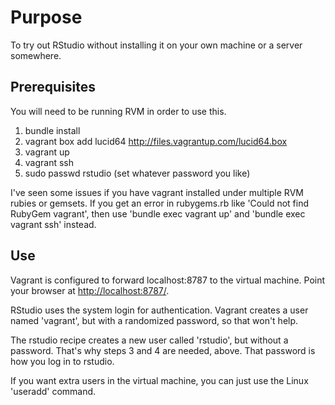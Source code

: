 Purpose
==========
To try out RStudio without installing it on your own machine or a
server somewhere.

Prerequisites
-------------
You will need to be running RVM in order to use this.

1. bundle install
1. vagrant box add lucid64 http://files.vagrantup.com/lucid64.box
1. vagrant up
1. vagrant ssh 
1. sudo passwd rstudio
(set whatever password you like)

I've seen some issues if you have vagrant installed under multiple RVM
rubies or gemsets. If you get an error in rubygems.rb like 'Could not
find RubyGem vagrant', then use 'bundle exec vagrant up' and 'bundle
exec vagrant ssh' instead.

Use
----------
Vagrant is configured to forward localhost:8787 to the virtual
machine. Point your browser at [http://localhost:8787/](http://localhost:8787).

RStudio uses the system login for authentication. Vagrant creates a
user named 'vagrant', but with a randomized password, so that won't
help. 

The rstudio recipe creates a new user called 'rstudio', but without a
password. That's why steps 3 and 4 are needed, above. That password is
how you log in to rstudio.

If you want extra users in the virtual machine, you can just use the
Linux 'useradd' command.
